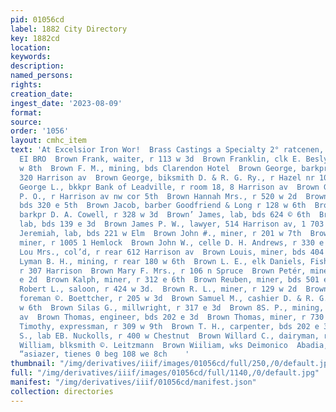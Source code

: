 ```yaml
---
pid: 01056cd
label: 1882 City Directory
key: 1882cd
location: 
keywords: 
description: 
named_persons: 
rights: 
creation_date: 
ingest_date: '2023-08-09'
format: 
source: 
order: '1056'
layout: cmhc_item
text: 'At Excelsior Iron Wor!  Brass Castings a Specialty 2° ratcenen, m2. >  BRO
  EI BRO  Brown Frank, waiter, r 113 w 3d  Brown Franklin, clk E. Besly & Co., r 136
  w 8th  Brown F. M., mining, bds Clarendon Hotel  Brown George, barkpr White & Hali,r
  320 Harrison av  Brown George, biksmith D. & R. G. Ry., r Hazel nr 10 mile  Brown
  George L., bkkpr Bank of Leadville, r room 18, 8 Harrison av  Brown George T., clk
  P. O., r Harrison av nw cor 5th  Brown Hannah Mrs., r 520 w 2d  Brown Horace, mining,
  bds 320 e 5th  Brown Jacob, barber Goodfriend & Long r 128 w 6th  Brown Jacob D.,
  barkpr D. A. Cowell, r 328 w 3d  Brown’ James, lab, bds 624 © 6th  Brown James C.,
  lab, bds 139 e 3d  Brown James P. W., lawyer, 514 Harrison av, 1 703 e 9th  Brown
  Jeremiah, lab, bds 221 w Elm  Brown John #., miner, r 201 w 7th  Brown John F.,
  miner, r 1005 1 Hemlock  Brown John W., celle D. H. Andrews, r 330 e 6th  Brown
  Lou Mrs., col’d, r rear 612 Harrison av  Brown Louis, miner, bds 404 e 6th  Brown
  Lyman B. H., mining, r rear 180 w 6th  Brown L. E., elk Daniels, Fisher & Smith,
  r 307 Harrison  Brown Mary F. Mrs., r 106 n Spruce  Brown Petér, miner, r rear 128
  e 2d  Brown Kalph, miner, r 312 e 6th  Brown Reuben, miner, bds 501 e 6th  Brown
  Robert L., saloon, r 424 w 3d.  Brown R. L., miner, r 129 w 2d  Brown Samuel C.,
  foreman ©. Boettcher, r 205 w 3d  Brown Samuel M., cashier D. & R. G. Ry., r 136
  w 6th  Brown Silas G., millwright, r 317 e 3d  Brown 8S. P., mining, r 601 Harrison
  av  Brown Thomas, engineer, bds 202 e 3d  Brown Thomas, miner, r 730 e 6th  Brown
  Timothy, expressman, r 309 w 9th  Brown T. H., carpenter, bds 202 e 3d  Brown Walter
  S., lab EB. Nuckolls, r 400 w Chestnut  Brown Willard C., dairyman, r 222 e 7th  Brown
  William, blksmith ©. Leitzmann  Brown Wiiliam, wks Deimonico  Abadia, E. Ri, 8 GO,
  “asiazer, tienes 0 beg 108 we 8ch    '
thumbnail: "/img/derivatives/iiif/images/01056cd/full/250,/0/default.jpg"
full: "/img/derivatives/iiif/images/01056cd/full/1140,/0/default.jpg"
manifest: "/img/derivatives/iiif/01056cd/manifest.json"
collection: directories
---
```

